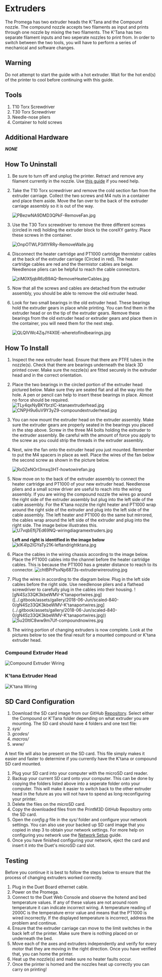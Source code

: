 # Extruders

The Promega has two extruder heads the K'Tana and the Compound nozzle. The compound nozzle accepts two filaments as input and prints through one nozzle by mixing the two filaments. The K'Tana has two separate filament inputs and two seperate nozzles to print from. In order to switch between the two tools, you will have to perform a series of mechanical and software changes.

## Warning

Do not attempt to start the guide with a hot extruder. Wait for the hot end\(s\) of the printer to cool before continuing with this guide.

## Tools

1. T10 Torx Screwdriver
2. T30 Torx Screwdriver
3. Needle-nose pliers
4. Container to hold screws

## Additional Hardware

_**NONE**_

## How To Uninstall

1. Be sure to turn off and unplug the printer. Retract and remove any filament currently in the nozzle. Use [this guide](https://m3d.gitbook.io/promega-docs/getting-started/loading-and-unloading-filament) if you need help. 
2. Take the T10 Torx screwdriver and remove the cold section fan from the extruder carriage. Collect the two screws and M4 nuts in a container and place them aside. Move the fan over to the back of the extruder carriage assembly so it is out of the way.

   ![PBezwNA9DMD3QPkF-RemoveFan.jpg](../../.gitbook/assets/pbezwna9dmd3qpkf-removefan.jpg)

3. Use the T30 Torx screwdriver to remove the three different screws \(circled in red\) holding the extruder block to the coreXY gantry. Place these screws in the container.

   ![OnpOTWLP3ifIYRRy-RemoveWalle.jpg](../../.gitbook/assets/onpotwlp3ifiyrry-removewalle.jpg)

4. Disconnect the heater cartridge and PT1000 cartridge thermistor cables at the back of the extruder carriage \(Circled in red\). The heater cartridge cables are red and the thermistor cables are beige. Needlenose pliers can be helpful to reach the cable connectors.

   ![ziM0XfjqbR6zB9AQ-RemoveHeaterCables.jpg](../../.gitbook/assets/zim0xfjqbr6zb9aq-removeheatercables.jpg)

5. Now that all the screws and cables are detached from the extruder assembly, you should be able to remove the old extruder head.
6. Look for two small bearings in the old extruder head. These bearings hold the extruder gears in place while printing. You can find them in the extruder head or on the tip of the extruder gears. Remove these bearings from the old extruder head or extruder gears and place them in the container, you will need them for the next step.

   ![QLQlVWc4ZqJY4X0E-wheretofindbearings.jpg](../../.gitbook/assets/qlqlvwc4zqjy4x0e-wheretofindbearings.jpg)

## How To Install

1. Inspect the new extruder head. Ensure that there are PTFE tubes in the nozzle\(s\). Check that there are bearings underneath the black 3D printed cover. Make sure the nozzle\(s\) are fitted securely in the extruder head and in the correct orientation.
2. Place the two bearings in the circled portion of the extruder head pictured below. Make sure they are seated flat and all the way into the hole. A pen or pencil can help to insert these bearings in place. Almost no force should be required. ![TLy4qxNyBKYbrzlC-ktanaextruderhead.jpg](../../.gitbook/assets/tly4qxnybkybrzlc-ktanaextruderhead.jpg) ![CNPjH9u6uV9Y3yZ9-compoundextruderhead.jpg](../../.gitbook/assets/cnpjh9u6uv9y3yz9-compoundextruderhead.jpg)
3. You can now mount the extruder head on the extruder assembly. Make sure the extruder gears are properly seated in the bearings you placed in the step above. Screw in the three M4 bolts holding the extruder to the extruder assembly. Be careful with the amount of force you apply to the screw as you could strip the threads in the extruder assembly.
4. Next, wire the fan onto the extruder head you just mounted. Remember to put the M4 spacers in place as well. Place the wires of the fan below the second screw as shown in the picture below.

   ![Rx0ZeNOrI3mxq3HT-howtowirefan.jpg](../../.gitbook/assets/rx0zenori3mxq3ht-howtowirefan.jpg)

5. Now move on to the back of the extruder assembly to connect the heater cartridge and PT1000 of your new extruder head. Needlenose pliers and a small screw driver are useful to reach into the wiring assembly. If you are wiring the compound nozzle the wires go around the right side of the extruder assembly but plug into the left side of the cable assembly. For the K'tana nozzle the right heater and PT1000 wrap around the right side of the extruder and plug into the left side of the cable assembly. The left heater and PT1000 do the same but mirrored, the cables wrap around the left side of the extruder and plug into the right side. The image below illustrates this. ![U7vqbEfIj7Ed69NQ-wiringdiagramextruders.jpg](../../.gitbook/assets/u7vqbefij7ed69nq-wiringdiagramextruders.jpg)

   **Left and right is identified in the image below**  
   ![kIK4Ip2IGYaTy21K-leftandrightktana.jpg](../../.gitbook/assets/kik4ip2igyaty21k-leftandrightktana.jpg)

6. Place the cables in the wiring chassis according to the image below. Place the PT1000 cables into the channel before the heater cartridge cables. This is because the PT1000 has a greater distance to reach to its connector. ![chtBPrPsxNp6873s-extruderwirerouting.jpg](../../.gitbook/assets/chtbprpsxnp6873s-extruderwirerouting.jpg)
7. Plug the wires in according to the diagram below. Plug in the left side cables before the right side. Use needlenose pliers and a flathead screwdriver to carefully plug in the cables into their housing. !\[gN4Sz33QK3kbeWMV-K'tanaportwires.jpg\]\(\[../.gitbook/assets/gallery/2018-06-Jun/scaled-840-0/gN4Sz33QK3kbeWMV-K'tanaportwires.jpg\]\(../.gitbook/assets/gallery/2018-06-Jun/scaled-840-0/gN4Sz33QK3kbeWMV-K'tanaportwires.jpg\)\) ![5u20ltlC8ww9m7Uf-compoundnowires.jpg](../../.gitbook/assets/5u20ltlc8ww9m7uf-compoundnowires.jpg)
8. The wiring portion of changing extruders is now complete. Look at the pictures below to see the final result for a mounted compound or K'tana extruder head.

### Compound Extruder Head

![Compound Extruder Wiring](../../.gitbook/assets/kxvpxvg2vfyx0xbf-compoundfinalwiring.jpg)

### K'tana Extruder Head

![K&apos;tana Wiring](../../.gitbook/assets/5v6t4stev6wvjoyg-finalktanawiring.jpg)

## SD Card Configuration

1. Download the SD card image from our GitHub [Repository](https://github.com/PrintM3D/Promega). Select either the Compound or K'Tana folder depending on what extruder you are mounting. The SD card should have 4 folders and one text file:
2. _sys/_
3. _gcodes/_
4. _macros/_
5. _www/_

A text file will also be present on the SD card. This file simply makes it easier and faster to determine if you currently have the K'tana or compound SD card mounted.

1. Plug your SD card into your computer with the microSD card reader. 
2. Backup your current SD card onto your computer. This can be done by copying the folders listed above into a seperate folder onto your computer. This will make it easier to switch back to the other extruder head in the future as you will not have to spend as long reconfiguring your printer.
3. Delete the files on the microSD card.
4. Copy the downloaded files from the PrintM3D GitHub Repository onto the SD card.
5. Open the _config.g_ file in the _sys/_ folder and configure your network settings. You can also use your backed up SD card image that you copied in step 3 to obtain your network settings. For more help on configuring you network use the [Network Setup](https://m3d.gitbook.io/promega-docs/getting-started/network-setup) guide.
6. Once you have finished configuring your network, eject the card and insert it into the Duet's microSD card slot.

## Testing

Before you continue it is best to follow the steps below to ensure that the process of changing extruders worked correctly.

1. Plug in the Duet Board ethernet cable.
2. Power on the Promega. 
3. Connect to the Duet Web Console and observe the hotend and bed temperature values. If any of these values are not around room temperature it can indicate incorrect wiring. A temperature reading of 2000C is the temperature error value and means that the PT1000 is wired incorrectly. If the displayed temperature is incorrect, address the problem and continue. 
4. Ensure that the extruder carriage can move to the limit switches in the back left of the printer. Make sure there is nothing placed on or underneath the bed. 
5. Move each of the axes and extruders independently and verify for every motor that they are moving in the right direction. Once you have verified that, you can home the printer. 
6. Heat up the nozzle\(s\) and make sure no heater faults occur. 
7. Once the printer is homed and the nozzles heat up correctly you can carry on printing!

